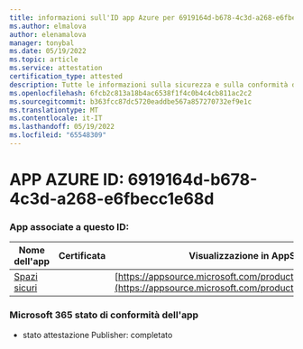 ```yaml
---
title: informazioni sull'ID app Azure per 6919164d-b678-4c3d-a268-e6fbecc1e68d
ms.author: elmalova
author: elenamalova
manager: tonybal
ms.date: 05/19/2022
ms.topic: article
ms.service: attestation
certification_type: attested
description: Tutte le informazioni sulla sicurezza e sulla conformità disponibili per 6919164d-b678-4c3d-a268-e6fbecc1e68d.
ms.openlocfilehash: 6fcb2c813a18b4ac6538f1f4c0b4c4cb811ac2c2
ms.sourcegitcommit: b363fcc87dc5720eaddbe567a857270732ef9e1c
ms.translationtype: MT
ms.contentlocale: it-IT
ms.lasthandoff: 05/19/2022
ms.locfileid: "65548309"
---
```

# <a name="azure-app-id-6919164d-b678-4c3d-a268-e6fbecc1e68d"></a>APP AZURE ID: 6919164d-b678-4c3d-a268-e6fbecc1e68d


### <a name="apps-associated-with-this-id"></a>App associate a questo ID:
| **Nome dell'app** | **Certificata** | **Visualizzazione in AppSource** |
|--------------|---------------|-----------------------|
| [Spazi sicuri](../forward/WA200002691.md) |  | [https://appsource.microsoft.com/product/office/WA200002691](https://appsource.microsoft.com/product/office/WA200002691) |

### <a name="microsoft-365-app-compliance-status"></a>Microsoft 365 stato di conformità dell'app
- stato attestazione Publisher: completato
